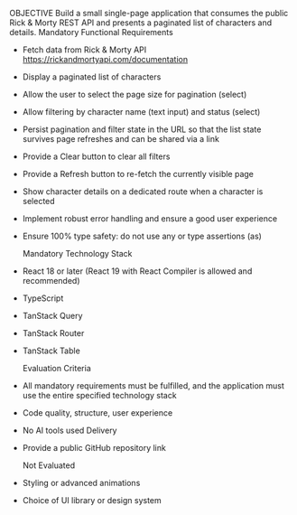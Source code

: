 OBJECTIVE
Build a small single-page application that consumes the public Rick & Morty REST API and presents a
paginated list of characters and details.
Mandatory Functional Requirements

- Fetch data from Rick & Morty API https://rickandmortyapi.com/documentation
- Display a paginated list of characters
- Allow the user to select the page size for pagination (select)
- Allow filtering by character name (text input) and status (select)
- Persist pagination and filter state in the URL so that the list state survives page refreshes and can
  be shared via a link
- Provide a Clear button to clear all filters
- Provide a Refresh button to re-fetch the currently visible page
- Show character details on a dedicated route when a character is selected
- Implement robust error handling and ensure a good user experience
- Ensure 100% type safety: do not use any or type assertions (as)

  Mandatory Technology Stack

- React 18 or later (React 19 with React Compiler is allowed and recommended)
- TypeScript
- TanStack Query
- TanStack Router
- TanStack Table

  Evaluation Criteria

- All mandatory requirements must be fulfilled, and the application must use the entire specified
  technology stack
- Code quality, structure, user experience
- No AI tools used
  Delivery
- Provide a public GitHub repository link

  Not Evaluated

- Styling or advanced animations
- Choice of UI library or design system

